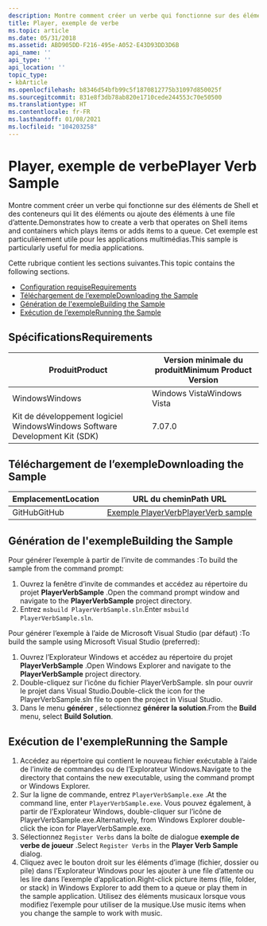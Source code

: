 ```yaml
---
description: Montre comment créer un verbe qui fonctionne sur des éléments de Shell et des conteneurs qui lit des éléments ou ajoute des éléments à une file d’attente.
title: Player, exemple de verbe
ms.topic: article
ms.date: 05/31/2018
ms.assetid: ABD905DD-F216-495e-A052-E43D93DD3D6B
api_name: ''
api_type: ''
api_location: ''
topic_type:
- kbArticle
ms.openlocfilehash: b8346d54bfb99c5f1870812775b31097d850025f
ms.sourcegitcommit: 831e8f3db78ab820e1710cede244553c70e50500
ms.translationtype: HT
ms.contentlocale: fr-FR
ms.lasthandoff: 01/08/2021
ms.locfileid: "104203258"
---
```

# <a name="player-verb-sample"></a><span data-ttu-id="2c47e-103">Player, exemple de verbe</span><span class="sxs-lookup"><span data-stu-id="2c47e-103">Player Verb Sample</span></span>

<span data-ttu-id="2c47e-104">Montre comment créer un verbe qui fonctionne sur des éléments de Shell et des conteneurs qui lit des éléments ou ajoute des éléments à une file d’attente.</span><span class="sxs-lookup"><span data-stu-id="2c47e-104">Demonstrates how to create a verb that operates on Shell items and containers which plays items or adds items to a queue.</span></span> <span data-ttu-id="2c47e-105">Cet exemple est particulièrement utile pour les applications multimédias.</span><span class="sxs-lookup"><span data-stu-id="2c47e-105">This sample is particularly useful for media applications.</span></span>

<span data-ttu-id="2c47e-106">Cette rubrique contient les sections suivantes.</span><span class="sxs-lookup"><span data-stu-id="2c47e-106">This topic contains the following sections.</span></span>

-   [<span data-ttu-id="2c47e-107">Configuration requise</span><span class="sxs-lookup"><span data-stu-id="2c47e-107">Requirements</span></span>](#requirements)
-   [<span data-ttu-id="2c47e-108">Téléchargement de l’exemple</span><span class="sxs-lookup"><span data-stu-id="2c47e-108">Downloading the Sample</span></span>](#downloading-the-sample)
-   [<span data-ttu-id="2c47e-109">Génération de l'exemple</span><span class="sxs-lookup"><span data-stu-id="2c47e-109">Building the Sample</span></span>](#building-the-sample)
-   [<span data-ttu-id="2c47e-110">Exécution de l’exemple</span><span class="sxs-lookup"><span data-stu-id="2c47e-110">Running the Sample</span></span>](#running-the-sample)

## <a name="requirements"></a><span data-ttu-id="2c47e-111">Spécifications</span><span class="sxs-lookup"><span data-stu-id="2c47e-111">Requirements</span></span>



| <span data-ttu-id="2c47e-112">Produit</span><span class="sxs-lookup"><span data-stu-id="2c47e-112">Product</span></span>                                | <span data-ttu-id="2c47e-113">Version minimale du produit</span><span class="sxs-lookup"><span data-stu-id="2c47e-113">Minimum Product Version</span></span> |
|----------------------------------------|-------------------------|
| <span data-ttu-id="2c47e-114">Windows</span><span class="sxs-lookup"><span data-stu-id="2c47e-114">Windows</span></span>                                | <span data-ttu-id="2c47e-115">Windows Vista</span><span class="sxs-lookup"><span data-stu-id="2c47e-115">Windows Vista</span></span>           |
| <span data-ttu-id="2c47e-116">Kit de développement logiciel Windows</span><span class="sxs-lookup"><span data-stu-id="2c47e-116">Windows Software Development Kit (SDK)</span></span> | <span data-ttu-id="2c47e-117">7.0</span><span class="sxs-lookup"><span data-stu-id="2c47e-117">7.0</span></span>                     |



 

## <a name="downloading-the-sample"></a><span data-ttu-id="2c47e-118">Téléchargement de l’exemple</span><span class="sxs-lookup"><span data-stu-id="2c47e-118">Downloading the Sample</span></span>

| <span data-ttu-id="2c47e-119">Emplacement</span><span class="sxs-lookup"><span data-stu-id="2c47e-119">Location</span></span>      | <span data-ttu-id="2c47e-120">URL du chemin</span><span class="sxs-lookup"><span data-stu-id="2c47e-120">Path URL</span></span>                                                                                             |
|---------------|------------------------------------------------------------------------------------------------------|
| <span data-ttu-id="2c47e-121">GitHub</span><span class="sxs-lookup"><span data-stu-id="2c47e-121">GitHub</span></span>  | [<span data-ttu-id="2c47e-122">Exemple PlayerVerb</span><span class="sxs-lookup"><span data-stu-id="2c47e-122">PlayerVerb sample</span></span>](https://github.com/microsoft/Windows-classic-samples/tree/master/Samples/Win7Samples/winui/shell/appshellintegration/PlayerVerbSample) |

## <a name="building-the-sample"></a><span data-ttu-id="2c47e-123">Génération de l'exemple</span><span class="sxs-lookup"><span data-stu-id="2c47e-123">Building the Sample</span></span>

<span data-ttu-id="2c47e-124">Pour générer l’exemple à partir de l’invite de commandes :</span><span class="sxs-lookup"><span data-stu-id="2c47e-124">To build the sample from the command prompt:</span></span>

1.  <span data-ttu-id="2c47e-125">Ouvrez la fenêtre d’invite de commandes et accédez au répertoire du projet **PlayerVerbSample** .</span><span class="sxs-lookup"><span data-stu-id="2c47e-125">Open the command prompt window and navigate to the **PlayerVerbSample** project directory.</span></span>
2.  <span data-ttu-id="2c47e-126">Entrez `msbuild PlayerVerbSample.sln`.</span><span class="sxs-lookup"><span data-stu-id="2c47e-126">Enter `msbuild PlayerVerbSample.sln`.</span></span>

<span data-ttu-id="2c47e-127">Pour générer l’exemple à l’aide de Microsoft Visual Studio (par défaut) :</span><span class="sxs-lookup"><span data-stu-id="2c47e-127">To build the sample using Microsoft Visual Studio (preferred):</span></span>

1.  <span data-ttu-id="2c47e-128">Ouvrez l’Explorateur Windows et accédez au répertoire du projet **PlayerVerbSample** .</span><span class="sxs-lookup"><span data-stu-id="2c47e-128">Open Windows Explorer and navigate to the **PlayerVerbSample** project directory.</span></span>
2.  <span data-ttu-id="2c47e-129">Double-cliquez sur l’icône du fichier PlayerVerbSample. sln pour ouvrir le projet dans Visual Studio.</span><span class="sxs-lookup"><span data-stu-id="2c47e-129">Double-click the icon for the PlayerVerbSample.sln file to open the project in Visual Studio.</span></span>
3.  <span data-ttu-id="2c47e-130">Dans le menu **générer** , sélectionnez **générer la solution**.</span><span class="sxs-lookup"><span data-stu-id="2c47e-130">From the **Build** menu, select **Build Solution**.</span></span>

## <a name="running-the-sample"></a><span data-ttu-id="2c47e-131">Exécution de l'exemple</span><span class="sxs-lookup"><span data-stu-id="2c47e-131">Running the Sample</span></span>

1.  <span data-ttu-id="2c47e-132">Accédez au répertoire qui contient le nouveau fichier exécutable à l’aide de l’invite de commandes ou de l’Explorateur Windows.</span><span class="sxs-lookup"><span data-stu-id="2c47e-132">Navigate to the directory that contains the new executable, using the command prompt or Windows Explorer.</span></span>
2.  <span data-ttu-id="2c47e-133">Sur la ligne de commande, entrez `PlayerVerbSample.exe` .</span><span class="sxs-lookup"><span data-stu-id="2c47e-133">At the command line, enter `PlayerVerbSample.exe`.</span></span> <span data-ttu-id="2c47e-134">Vous pouvez également, à partir de l’Explorateur Windows, double-cliquer sur l’icône de PlayerVerbSample.exe.</span><span class="sxs-lookup"><span data-stu-id="2c47e-134">Alternatively, from Windows Explorer double-click the icon for PlayerVerbSample.exe.</span></span>
3.  <span data-ttu-id="2c47e-135">Sélectionnez `Register Verbs` dans la boîte de dialogue **exemple de verbe de joueur** .</span><span class="sxs-lookup"><span data-stu-id="2c47e-135">Select `Register Verbs` in the **Player Verb Sample** dialog.</span></span>
4.  <span data-ttu-id="2c47e-136">Cliquez avec le bouton droit sur les éléments d’image (fichier, dossier ou pile) dans l’Explorateur Windows pour les ajouter à une file d’attente ou les lire dans l’exemple d’application.</span><span class="sxs-lookup"><span data-stu-id="2c47e-136">Right-click picture items (file, folder, or stack) in Windows Explorer to add them to a queue or play them in the sample application.</span></span> <span data-ttu-id="2c47e-137">Utilisez des éléments musicaux lorsque vous modifiez l’exemple pour utiliser de la musique.</span><span class="sxs-lookup"><span data-stu-id="2c47e-137">Use music items when you change the sample to work with music.</span></span>

 

 



